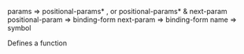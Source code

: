 params => positional-params* , or positional-params* & next-param
  positional-param => binding-form
  next-param => binding-form
  name => symbol

  Defines a function
